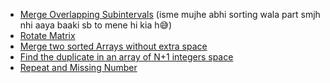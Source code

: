<ul>
    <li>
    <a href="https://leetcode.com/problems/merge-intervals/submissions/843331458/">Merge Overlapping Subintervals</a> (isme mujhe abhi sorting wala part smjh nhi aaya baaki sb to mene hi kia h😅)
  </li>
    
  <li>
    <a href="https://leetcode.com/problems/rotate-image/submissions/842628613/">Rotate Matrix</a>
  </li>
    
  <li>
    <a href="https://leetcode.com/problems/merge-sorted-array/submissions/841953452/">Merge two sorted Arrays without extra space</a>
  </li>
    
  <li>
    <a href="https://leetcode.com/problems/find-the-duplicate-number/submissions/841964942/">Find the duplicate in an array of N+1 integers space</a>
  </li>
    
   <li>
    <a href="https://github.com/ashishks777/My_solutions_of_striver-s_SDE_sheet/blob/main/Day2/src/Repeat_and_Missing_Number.md#using-xor-without-extra-space-">Repeat and Missing Number</a>
  </li>
  
</ul>


